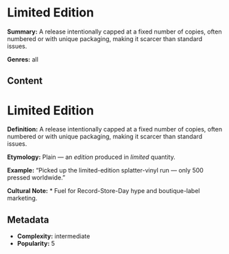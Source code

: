 # Limited Edition

**Summary:** A release intentionally capped at a fixed number of copies, often numbered or with unique packaging, making it scarcer than standard issues.

**Genres:** all

## Content

# Limited Edition

**Definition:** A release intentionally capped at a fixed number of copies, often numbered or with unique packaging, making it scarcer than standard issues.

**Etymology:** Plain — an *edition* produced in *limited* quantity.

**Example:** “Picked up the limited-edition splatter-vinyl run — only 500 pressed worldwide.”

**Cultural Note:** * Fuel for Record-Store-Day hype and boutique-label marketing.

## Metadata

- **Complexity:** intermediate
- **Popularity:** 5
